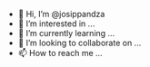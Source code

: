 - 👋 Hi, I’m @josippandza
- 👀 I’m interested in ...
- 🌱 I’m currently learning ...
- 💞️ I’m looking to collaborate on ...
- 📫 How to reach me ...

<!---
josippandza/josippandza is a ✨ special ✨ repository because its `README.md` (this file) appears on your GitHub profile.
You can click the Preview link to take a look at your changes.
--->
